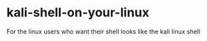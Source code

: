 # kali-shell-on-your-linux
For the linux users who want their shell looks like the kali linux shell
